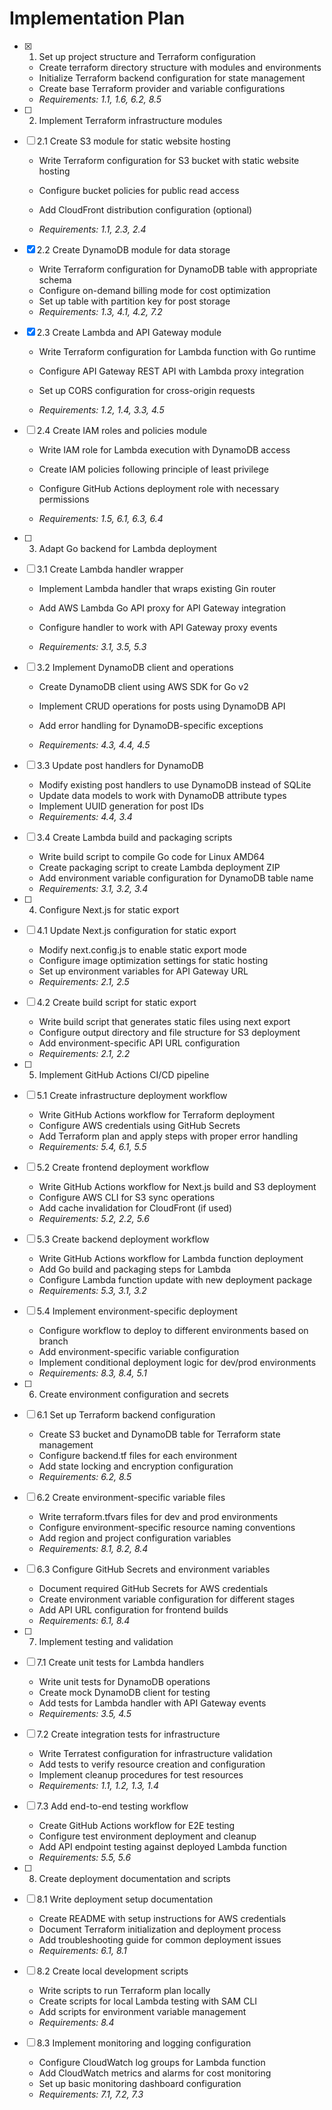 # Implementation Plan

- [x] 1. Set up project structure and Terraform configuration


  - Create terraform directory structure with modules and environments
  - Initialize Terraform backend configuration for state management
  - Create base Terraform provider and variable configurations
  - _Requirements: 1.1, 1.6, 6.2, 8.5_



- [ ] 2. Implement Terraform infrastructure modules
- [ ] 2.1 Create S3 module for static website hosting
  - Write Terraform configuration for S3 bucket with static website hosting
  - Configure bucket policies for public read access


  - Add CloudFront distribution configuration (optional)
  - _Requirements: 1.1, 2.3, 2.4_

- [x] 2.2 Create DynamoDB module for data storage


  - Write Terraform configuration for DynamoDB table with appropriate schema
  - Configure on-demand billing mode for cost optimization
  - Set up table with partition key for post storage
  - _Requirements: 1.3, 4.1, 4.2, 7.2_

- [x] 2.3 Create Lambda and API Gateway module


  - Write Terraform configuration for Lambda function with Go runtime
  - Configure API Gateway REST API with Lambda proxy integration
  - Set up CORS configuration for cross-origin requests


  - _Requirements: 1.2, 1.4, 3.3, 4.5_

- [ ] 2.4 Create IAM roles and policies module
  - Write IAM role for Lambda execution with DynamoDB access


  - Create IAM policies following principle of least privilege
  - Configure GitHub Actions deployment role with necessary permissions
  - _Requirements: 1.5, 6.1, 6.3, 6.4_



- [ ] 3. Adapt Go backend for Lambda deployment
- [ ] 3.1 Create Lambda handler wrapper
  - Implement Lambda handler that wraps existing Gin router
  - Add AWS Lambda Go API proxy for API Gateway integration


  - Configure handler to work with API Gateway proxy events
  - _Requirements: 3.1, 3.5, 5.3_

- [ ] 3.2 Implement DynamoDB client and operations
  - Create DynamoDB client using AWS SDK for Go v2


  - Implement CRUD operations for posts using DynamoDB API
  - Add error handling for DynamoDB-specific exceptions
  - _Requirements: 4.3, 4.4, 4.5_



- [ ] 3.3 Update post handlers for DynamoDB
  - Modify existing post handlers to use DynamoDB instead of SQLite
  - Update data models to work with DynamoDB attribute types
  - Implement UUID generation for post IDs
  - _Requirements: 4.4, 3.4_




- [ ] 3.4 Create Lambda build and packaging scripts
  - Write build script to compile Go code for Linux AMD64
  - Create packaging script to create Lambda deployment ZIP
  - Add environment variable configuration for DynamoDB table name
  - _Requirements: 3.1, 3.2, 3.4_

- [ ] 4. Configure Next.js for static export
- [ ] 4.1 Update Next.js configuration for static export
  - Modify next.config.js to enable static export mode
  - Configure image optimization settings for static hosting
  - Set up environment variables for API Gateway URL
  - _Requirements: 2.1, 2.5_

- [ ] 4.2 Create build script for static export
  - Write build script that generates static files using next export
  - Configure output directory and file structure for S3 deployment
  - Add environment-specific API URL configuration
  - _Requirements: 2.1, 2.2_

- [ ] 5. Implement GitHub Actions CI/CD pipeline
- [ ] 5.1 Create infrastructure deployment workflow
  - Write GitHub Actions workflow for Terraform deployment
  - Configure AWS credentials using GitHub Secrets
  - Add Terraform plan and apply steps with proper error handling
  - _Requirements: 5.4, 6.1, 5.5_

- [ ] 5.2 Create frontend deployment workflow
  - Write GitHub Actions workflow for Next.js build and S3 deployment
  - Configure AWS CLI for S3 sync operations
  - Add cache invalidation for CloudFront (if used)
  - _Requirements: 5.2, 2.2, 5.6_

- [ ] 5.3 Create backend deployment workflow
  - Write GitHub Actions workflow for Lambda function deployment
  - Add Go build and packaging steps for Lambda
  - Configure Lambda function update with new deployment package
  - _Requirements: 5.3, 3.1, 3.2_

- [ ] 5.4 Implement environment-specific deployment
  - Configure workflow to deploy to different environments based on branch
  - Add environment-specific variable configuration
  - Implement conditional deployment logic for dev/prod environments
  - _Requirements: 8.3, 8.4, 5.1_

- [ ] 6. Create environment configuration and secrets
- [ ] 6.1 Set up Terraform backend configuration
  - Create S3 bucket and DynamoDB table for Terraform state management
  - Configure backend.tf files for each environment
  - Add state locking and encryption configuration
  - _Requirements: 6.2, 8.5_

- [ ] 6.2 Create environment-specific variable files
  - Write terraform.tfvars files for dev and prod environments
  - Configure environment-specific resource naming conventions
  - Add region and project configuration variables
  - _Requirements: 8.1, 8.2, 8.4_

- [ ] 6.3 Configure GitHub Secrets and environment variables
  - Document required GitHub Secrets for AWS credentials
  - Create environment variable configuration for different stages
  - Add API URL configuration for frontend builds
  - _Requirements: 6.1, 8.4_

- [ ] 7. Implement testing and validation
- [ ] 7.1 Create unit tests for Lambda handlers
  - Write unit tests for DynamoDB operations
  - Create mock DynamoDB client for testing
  - Add tests for Lambda handler with API Gateway events
  - _Requirements: 3.5, 4.5_

- [ ] 7.2 Create integration tests for infrastructure
  - Write Terratest configuration for infrastructure validation
  - Add tests to verify resource creation and configuration
  - Implement cleanup procedures for test resources
  - _Requirements: 1.1, 1.2, 1.3, 1.4_

- [ ] 7.3 Add end-to-end testing workflow
  - Create GitHub Actions workflow for E2E testing
  - Configure test environment deployment and cleanup
  - Add API endpoint testing against deployed Lambda function
  - _Requirements: 5.5, 5.6_

- [ ] 8. Create deployment documentation and scripts
- [ ] 8.1 Write deployment setup documentation
  - Create README with setup instructions for AWS credentials
  - Document Terraform initialization and deployment process
  - Add troubleshooting guide for common deployment issues
  - _Requirements: 6.1, 8.1_

- [ ] 8.2 Create local development scripts
  - Write scripts to run Terraform plan locally
  - Create scripts for local Lambda testing with SAM CLI
  - Add scripts for environment variable management
  - _Requirements: 8.4_

- [ ] 8.3 Implement monitoring and logging configuration
  - Configure CloudWatch log groups for Lambda function
  - Add CloudWatch metrics and alarms for cost monitoring
  - Set up basic monitoring dashboard configuration
  - _Requirements: 7.1, 7.2, 7.3_